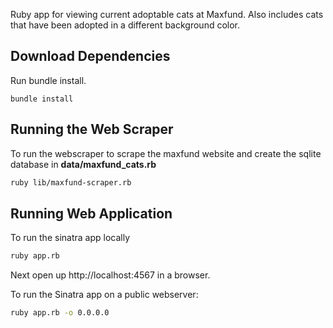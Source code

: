 Ruby app for viewing current adoptable cats at Maxfund. Also includes cats that have been adopted in a different background color.

## Download Dependencies
Run bundle install.
```
bundle install
```


## Running the Web Scraper

To run the webscraper to scrape the maxfund website and create the sqlite database in **data/maxfund_cats.rb**
```bash
ruby lib/maxfund-scraper.rb
```

## Running Web Application

To run the sinatra app locally
```bash
ruby app.rb
```
Next open up http://localhost:4567 in a browser.

To run the Sinatra app on a public webserver:
```bash
ruby app.rb -o 0.0.0.0
```
